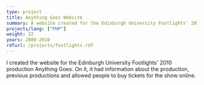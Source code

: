 ```yaml
---
type: project
title: Anything Goes Website
summary: A website created for the Edinburgh University Footlights' 2010 production Anything Goes.
projects/lang: ["PHP"]
weight: 22
years: 2009-2010
rdfurl: /projects/footlights.rdf
---
```

I created the website for the Edinburgh University Footlights' 2010 production Anything Goes.  On it, it had information about the production, previous productions and allowed people to buy tickets for the show online.